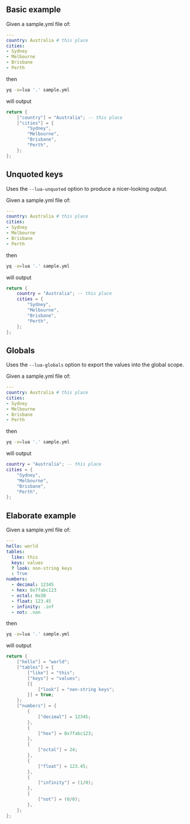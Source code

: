 
## Basic example
Given a sample.yml file of:
```yaml
---
country: Australia # this place
cities:
- Sydney
- Melbourne
- Brisbane
- Perth
```
then
```bash
yq -o=lua '.' sample.yml
```
will output
```lua
return {
	["country"] = "Australia"; -- this place
	["cities"] = {
		"Sydney",
		"Melbourne",
		"Brisbane",
		"Perth",
	};
};
```

## Unquoted keys
Uses the `--lua-unquoted` option to produce a nicer-looking output.

Given a sample.yml file of:
```yaml
---
country: Australia # this place
cities:
- Sydney
- Melbourne
- Brisbane
- Perth
```
then
```bash
yq -o=lua '.' sample.yml
```
will output
```lua
return {
	country = "Australia"; -- this place
	cities = {
		"Sydney",
		"Melbourne",
		"Brisbane",
		"Perth",
	};
};
```

## Globals
Uses the `--lua-globals` option to export the values into the global scope.

Given a sample.yml file of:
```yaml
---
country: Australia # this place
cities:
- Sydney
- Melbourne
- Brisbane
- Perth
```
then
```bash
yq -o=lua '.' sample.yml
```
will output
```lua
country = "Australia"; -- this place
cities = {
	"Sydney",
	"Melbourne",
	"Brisbane",
	"Perth",
};
```

## Elaborate example
Given a sample.yml file of:
```yaml
---
hello: world
tables:
  like: this
  keys: values
  ? look: non-string keys
  : True
numbers:
  - decimal: 12345
  - hex: 0x7fabc123
  - octal: 0o30
  - float: 123.45
  - infinity: .inf
  - not: .nan

```
then
```bash
yq -o=lua '.' sample.yml
```
will output
```lua
return {
	["hello"] = "world";
	["tables"] = {
		["like"] = "this";
		["keys"] = "values";
		[{
			["look"] = "non-string keys";
		}] = true;
	};
	["numbers"] = {
		{
			["decimal"] = 12345;
		},
		{
			["hex"] = 0x7fabc123;
		},
		{
			["octal"] = 24;
		},
		{
			["float"] = 123.45;
		},
		{
			["infinity"] = (1/0);
		},
		{
			["not"] = (0/0);
		},
	};
};
```

